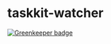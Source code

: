# taskkit-watcher

[![Greenkeeper badge](https://badges.greenkeeper.io/firstandthird/taskkit-watcher.svg)](https://greenkeeper.io/)
